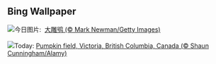 ## Bing Wallpaper
![](https://www.bing.com/th?id=OHR.GreatOwl_ZH-CN1259534922_UHD.jpg&w=1000)今日图片: &nbsp;[大雕鸮 (© Mark Newman/Getty Images)](https://www.bing.com/th?id=OHR.GreatOwl_ZH-CN1259534922_UHD.jpg)
<br><br/>
![](https://www.bing.com/th?id=OHR.PumpkinMist_EN-US3686565863_UHD.jpg&w=1000)Today: [Pumpkin field, Victoria, British Columbia, Canada (© Shaun Cunningham/Alamy)](https://www.bing.com/th?id=OHR.PumpkinMist_EN-US3686565863_UHD.jpg)
<br><br/>
